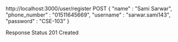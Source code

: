 http://localhost:3000/user/register
POST
{
    "name" : "Sami Sarwar",
    "phone_number" : "01511645669",
    "username" : "sarwar.sami143",
    "password" : "CSE-103"
}

Response Status
201 Created
